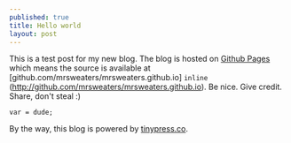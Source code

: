 ```yaml
---
published: true
title: Hello world
layout: post
---
```

This is a test post for my new blog. The blog is hosted on [Github Pages](http://pages.github.com/) which means the source is available at [github.com/mrsweaters/mrsweaters.github.io] `inline` (http://github.com/mrsweaters/mrsweaters.github.io). Be nice. Give credit. Share, don't steal :)

```
var = dude;
```

By the way, this blog is powered by [tinypress.co](https://tinypress.co).